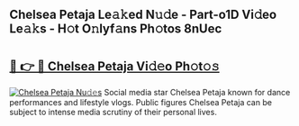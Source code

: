## Chelsea Petaja Le𝚊𝚔ed N𝚞𝚍e - Part-o1D Vi𝚍eo Le𝚊𝚔s - H𝚘t O𝚗lyf𝚊ns Ph𝚘tos 8nUec

# <h2><a href="http://hf0k0am.feru.top/?c=Chelsea+Petaja">🔗 👉 🔴 Chelsea Petaja Vi𝚍𝚎o Ph𝚘t𝚘𝚜</a></h2>

[![Chelsea Petaja Nu𝚍𝚎s](https://i.imgur.com/0TWrTi3.gif)](http://hf0k0am.feru.top/?c=Chelsea+Petaja)
Social media star Chelsea Petaja known for dance performances and lifestyle vlogs. Public figures Chelsea Petaja can be subject to intense media scrutiny of their personal lives. 
